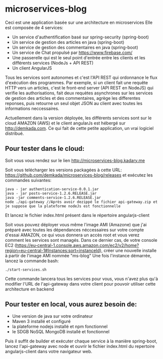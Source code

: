 # microservices-blog
Ceci est une application basée sur une architecture en microservices
Elle est composée de 4 services:
- Un service d'authentification basé sur spring-security (spring-boot)
- Un service de gestion des articles en java (spring-boot)
- Un service de gestion des commentaires en java (spring-boot)
- Un service de Chat propulsé par https://www.firebase.com/
- Une passerelle qui est le seul point d'entrée entre les clients et les différents services (NodeJs + API REST)
- Un client AngularJS

Tous les services sont autonomes et c'est l'API REST qui ordonnance le flux d'exécution des programmes. 
Par exemple, si un client fait une requête HTTP vers un articles, c'est le front-end server (API REST en NodeJS) 
qui verifie les authorisations, fait deux requètes asynchrones sur les services de gestion des articles 
et des commentaires, agrège les differentes reponses, puis retourne un seul objet JSON au client avec
toutes les informations neccessaires.

Actuellement dans la version déployée, les différents services sont sur le cloud AMAZON (AWS) 
et le client angularJs est hébergé sur http://demkada.com. Ce qui fait de cette petite application,
un vrai logiciel distribué.

## Pour tester dans le cloud:
Soit vous vous rendez sur le lien http://microservices-blog.kadary.me

Soit vous telécharger les versions packagées à cette URL: https://github.com/demkada/microservices-blog/releases
et exécutez les commandes suivantes:
```
java - jar authentication-service-0.0.1.jar
java - jar posts-service-1.2.6.RELEASE.jar
java -jar comments-service-1.2.6.RELEASE.jar
node ./api-gateway //Après avoir dezippé le fichier api-gateway.zip et je suppose que la plateforme nodeJs est fonctionnelle
```
Et lancez le fichier index.html présent dans le répertoire angularjs-client

Soit vous pouvez déployer vous même l'image AMI (Amazone) que j'ai préparé avec toutes les dépendances néccessaires
sur votre compte d'essai AMAZON, ce qui vous donnera un accès root et vous verez comment les services sont managés.
Dans ce dernier cas, de votre console EC2 (https://eu-central-1.console.aws.amazon.com/ec2/v2/home?region=eu-central-1#Instances:sort=instanceId), 
créer une nouvelle installe à partir de l'image AMI nommée "ms-blog"
Une fois l'instance démarrée, lancez la commande bash:
``` 
./start-services.sh
```
Cette commande lancera tous les services pour vous, vous n'avez plus qu'à modifier l'URL de l'api-gateway dans votre client pour pouvoir utiliser cette architecture en backend

## Pour tester en local, vous aurez besoin de:
- Une version de java sur votre ordinateur
- Maven 3 installé et configuré
- la plateforme nodejs installé et npm fonctionnel
- le SDGB NoSQL MongoDB installé et fonctionnel

Puis il suffit de builder et exécuter chaque service à la manière spring-boot, lancez l'api-gateway avec node
et ouvrir le fichier index.html du repertoire angularjs-client dans votre navigateur web.

